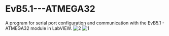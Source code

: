 # EvB5.1---ATMEGA32
A program for serial port configuration and communication with the EvB5.1 - ATMEGA32 module in LabVIEW.
![2](https://github.com/user-attachments/assets/5801d979-97da-4199-bae5-991701565236)
![1](https://github.com/user-attachments/assets/7dcc9f29-225c-4df1-8f28-7d7d3974bd85)
